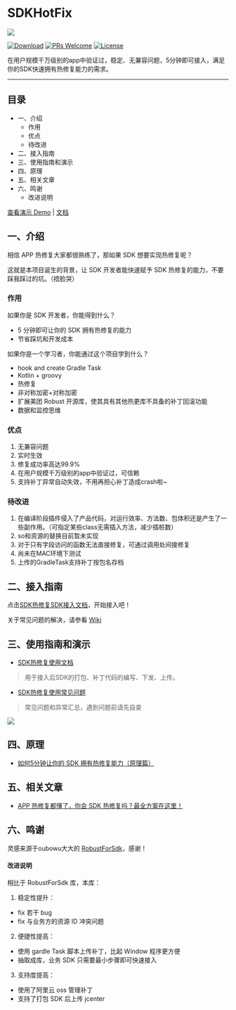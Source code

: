 # SDKHotFix

![](https://s2.ax1x.com/2019/10/19/KmuXbF.md.png)

[![Download](https://img.shields.io/badge/SDKHotFix-version%3A1.2-green)](https://github.com/feelschaotic/SDKHotFix/releases)
[![PRs Welcome](https://img.shields.io/badge/PRs-welcome-brightgreen.svg)](https://github.com/feelschaotic/SDKHotFix/pulls)
[![License](https://img.shields.io/badge/License-Apache%202.0-blue.svg)](https://raw.githubusercontent.com/Meituan-Dianping/Robust/master/LICENSE)  

在用户规模千万级别的app中验证过，稳定、无兼容问题，5分钟即可接入，满足你的SDK快速拥有热修复能力的需求。



---
## 目录

- 一、介绍
  * 作用
  * 优点
  * 待改进
- 二、接入指南
- 三、使用指南和演示
- 四、原理
- 五、相关文章
- 六、鸣谢
    * 改进说明
    
[查看演示 Demo](https://github.com/feelschaotic/SDKHotFix/tree/master/business_sdk) | [文档](https://github.com/feelschaotic/SDKHotFix/wiki)


## 一、介绍

相信 APP 热修复大家都很熟练了，那如果 SDK 想要实现热修复呢？

这就是本项目诞生的背景，让 SDK 开发者能快速赋予 SDK 热修复的能力，不要踩我踩过的坑。（捂脸哭）

### 作用

如果你是 SDK 开发者，你能得到什么？
- 5 分钟即可让你的 SDK 拥有热修复的能力
- 节省踩坑和开发成本

如果你是一个学习者，你能通过这个项目学到什么？
- hook and create Gradle Task
- Kotlin + groovy
- 热修复
- 非对称加密+对称加密
- 扩展美团 Robust 开源库，使其具有其他热更库不具备的补丁回滚功能
- 数据和监控思维

### 优点

1. 无兼容问题
2. 实时生效
3. 修复成功率高达99.9%
4. 在用户规模千万级别的app中验证过，可信赖
5. 支持补丁异常自动失效，不用再担心补丁造成crash啦~

### 待改进

1. 在编译阶段插件侵入了产品代码，对运行效率、方法数、包体积还是产生了一些副作用。（可指定某些class无需插入方法，减少插桩数）
2. so和资源的替换目前暂未实现 
3. 对于只有字段访问的函数无法直接修复，可通过调用处间接修复
4. 尚未在MAC环境下测试
5. 上传的GradleTask支持补丁按包名存档

## 二、接入指南 

点击[SDK热修复SDK接入文档](https://github.com/feelschaotic/SDKHotFix/wiki/SDK%E7%83%AD%E4%BF%AE%E5%A4%8DSDK%E6%8E%A5%E5%85%A5%E6%96%87%E6%A1%A3)，开始接入吧！

关于常见问题的解决，请参看 [Wiki](https://github.com/feelschaotic/SDKHotFix/wiki)

## 三、使用指南和演示

- [SDK热修复使用文档](https://github.com/feelschaotic/SDKHotFix/wiki/SDK%E7%83%AD%E4%BF%AE%E5%A4%8D%E4%BD%BF%E7%94%A8%E6%96%87%E6%A1%A3)
> 用于接入后SDK的打包、补丁代码的编写、下发、上传。

- [SDK热修复使用常见问题](https://github.com/feelschaotic/SDKHotFix/wiki/%E5%B8%B8%E8%A7%81%E9%97%AE%E9%A2%98%E4%B8%8E%E5%BC%82%E5%B8%B8%E8%87%AA%E6%9F%A5)
> 常见问题和异常汇总，遇到问题前请先自查

![](https://github.com/feelschaotic/SDKHotFix/blob/master/gif/%E6%BC%94%E7%A4%BAdemo%E5%B9%B6%E7%BC%96%E5%86%99%E8%A1%A5%E4%B8%81.gif)

## 四、原理

- [如何5分钟让你的 SDK 拥有热修复能力（原理篇）](https://juejin.im/post/5da546b35188254796426ae3)

## 五、相关文章

- [APP 热修复都懂了，你会 SDK 热修复吗？最全方案在这里！](https://juejin.im/post/5d299aaae51d45105e021367)

## 六、鸣谢

灵感来源于oubowu大大的 [RobustForSdk](https://github.com/oubowu/RobustForSdk)，感谢！

#### 改进说明
相比于 RobustForSdk 库，本库：
1. 稳定性提升：
- fix 若干 bug
- fix 与业务方的资源 ID 冲突问题
2. 便捷性提高：
- 使用 gardle Task 脚本上传补丁，比起 Window 程序更方便
- 抽取成库，业务 SDK 只需要最小步骤即可快速接入
3. 支持度提高：
- 使用了阿里云 oss 管理补丁 
- 支持了打包 SDK 后上传 jcenter



